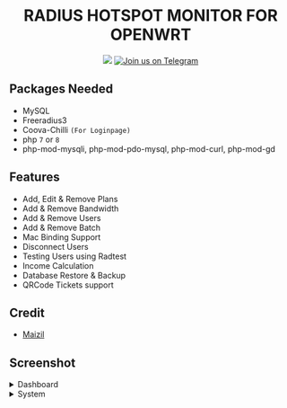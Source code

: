 <h1 align="center">
  RADIUS HOTSPOT MONITOR FOR OPENWRT
</h1>

<div align="center">
 <a target="_blank" href="https://github.com/Maizil41/RadiusMonitor/releases"><img src="https://img.shields.io/github/downloads/Maizil41/RadiusMonitor/total?label=Total%20Download&labelColor=blue&style=for-the-badge"></a>
 <a target="_blank" href="https://t.me/mutiara_wrt">
  <img src="https://img.shields.io/badge/Telegram-Join%20Us-blue?style=for-the-badge&logo=telegram" alt="Join us on Telegram">
</a>

</div>

Packages Needed
---

- MySQL
- Freeradius3
- Coova-Chilli `(For Loginpage)`
- php `7` or `8`
- php-mod-mysqli, php-mod-pdo-mysql, php-mod-curl, php-mod-gd

Features
---
- Add, Edit & Remove Plans
- Add & Remove Bandwidth
- Add & Remove Users
- Add & Remove Batch
- Mac Binding Support
- Disconnect Users
- Testing Users using Radtest
- Income Calculation
- Database Restore & Backup
- QRCode Tickets support

Credit
---
<ul>
  <li><a href="https://t.me/maizil41" target="_blank">Maizil</a></li>
</ul>

Screenshot
---
<details><summary>Dashboard</summary>
 <p>
  <img src="https://github.com/Maizil41/RadiusMonitor/blob/main/Capture1.PNG" alt="dashboard">
 </p>
</details>

<details><summary>System</summary>
 <p>
  <img src="https://github.com/Maizil41/RadiusMonitor/blob/main/Capture2.PNG" alt="system">
 </p>
</details>

